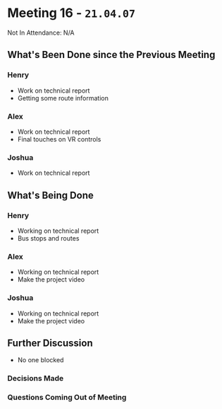 # Meeting 16 - `21.04.07`
Not In Attendance: N/A

## What's Been Done since the Previous Meeting
### Henry
- Work on technical report
- Getting some route information
### Alex
- Work on technical report
- Final touches on VR controls
### Joshua
- Work on technical report

## What's Being Done
### Henry
- Working on technical report
- Bus stops and routes
### Alex
- Working on technical report
- Make the project video
### Joshua
- Working on technical report
- Make the project video

## Further Discussion
- No one blocked
### Decisions Made
### Questions Coming Out of Meeting
